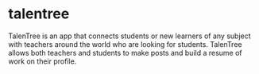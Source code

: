 # talentree
TalenTree is an app that connects students or new learners of any subject with teachers around the world who are looking for students. TalenTree allows both teachers and students to make posts and build a resume of work on their profile.
